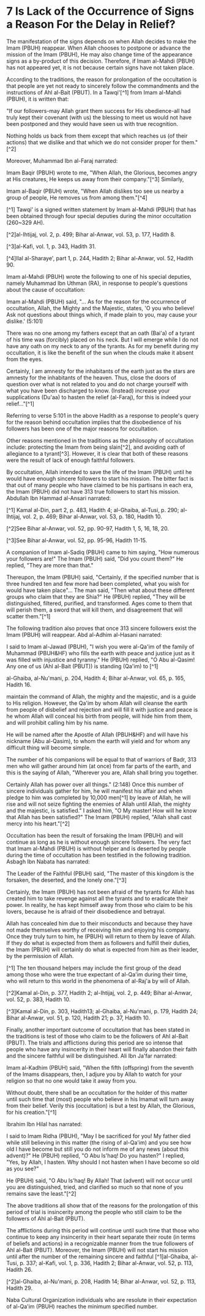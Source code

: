 7 Is Lack of the Occurrence of Signs a Reason For the Delay in Relief?
======================================================================

The manifestation of the signs depends on when Allah decides to make
the Imam (PBUH) reappear. When Allah chooses to postpone or advance the
mission of the Imam (PBUH), He may also change time of the appearance
signs as a by-product of this decision. Therefore, if Imam al-Mahdi
(PBUH) has not appeared yet, it is not because certain signs have not
taken place.

According to the traditions, the reason for prolongation of the
occultation is that people are yet not ready to sincerely follow the
commandments and the instructions of Ahl al-Bait (PBUT). In a Tawqi'[^1]
from Imam al-Mahdi (PBUH), it is written that:

"If our followers-may Allah grant them success for His obedience-all
had truly kept their covenant (with us) the blessing to meet us would
not have been postponed and they would have seen us with true
recognition.

Nothing holds us back from them except that which reaches us (of their
actions) that we dislike and that which we do not consider proper for
them."[^2]

Moreover, Muhammad Ibn al-Faraj narrated:

Imam Baqir (PBUH) wrote to me, "When Allah, the Glorious, becomes angry
at His creatures, He keeps us away from their company."[^3] Similarly,

Imam al-Baqir (PBUH) wrote, "When Allah dislikes too see us nearby a
group of people, He removes us from among them."[^4]

[^1] Tawqi' is a signed written statement by Imam al-Mahdi (PBUH) that
has been obtained through four special deputies during the minor
occultation (260~329 AH).

[^2]al-Ihtijaj, vol. 2, p. 499; Bihar al-Anwar, vol. 53, p. 177, Hadith
8.

[^3]al-Kafi, vol. 1, p. 343, Hadith 31.

[^4]Ilal al-Sharaye', part 1, p. 244, Hadith 2; Bihar al-Anwar, vol. 52,
Hadith 90.

Imam al-Mahdi (PBUH) wrote the following to one of his special
deputies, namely Muhammad Ibn Uthman (RA), in response to people's
questions about the cause of occultation:

Imam al-Mahdi (PBUH) said, "… As for the reason for the occurrence of
occultation, Allah, the Mighty and the Majestic, states, 'O you who
believe! Ask not questions about things which, if made plain to you, may
cause your dislike.' (5:101)

There was no one among my fathers except that an oath (Bai'a) of a
tyrant of his time was (forcibly) placed on his neck. But I will emerge
while I do not have any oath on my neck to any of the tyrants. As for my
benefit during my occultation, it is like the benefit of the sun when
the clouds make it absent from the eyes.

Certainly, I am amnesty for the inhabitants of the earth just as the
stars are amnesty for the inhabitants of the heaven. Thus, close the
doors of question over what is not related to you and do not charge
yourself with what you have been discharged to know. (Instead) increase
your supplications (Du'aa) to hasten the relief (al-Faraj), for this is
indeed your relief..."[^1]

Referring to verse 5:101 in the above Hadith as a response to people's
query for the reason behind occultation implies that the disobedience of
his followers has been one of the major reasons for occultation.

Other reasons mentioned in the traditions as the philosophy of
occultation include: protecting the Imam from being slain[^2], and
avoiding oath of allegiance to a tyrant[^3]. However, it is clear that
both of these reasons were the result of lack of enough faithful
followers.

By occultation, Allah intended to save the life of the Imam (PBUH)
until he would have enough sincere followers to start his mission. The
bitter fact is that out of many people who have claimed to be his
partisans in each era, the Imam (PBUH) did not have 313 true followers
to start his mission. Abdullah Ibn Hammad al-Ansari narrated:

[^1] Kamal al-Din, part 2, p. 483, Hadith 4; al-Ghaiba, al-Tusi, p. 290;
al-Ihtijaj, vol. 2, p. 469; Bihar al-Anwar, vol. 53, p. 180, Hadith
10.

[^2]See Bihar al-Anwar, vol. 52, pp. 90-97, Hadith 1, 5, 16, 18, 20.

[^3]See Bihar al-Anwar, vol. 52, pp. 95-96, Hadith 11-15.

A companion of Imam al-Sadiq (PBUH) came to him saying, "How numerous
your followers are!" The Imam (PBUH) said, "Did you count them?" He
replied, "They are more than that."

Thereupon, the Imam (PBUH) said, "Certainly, if the specified number
that is three hundred ten and few more had been completed, what you wish
for would have taken place"… The man said, "Then what about these
different groups who claim that they are Shia?" He (PBUH) replied, "They
will be distinguished, filtered, purified, and transformed. Ages come to
them that will perish them, a sword that will kill them, and
disagreement that will scatter them."[^1]

The following tradition also proves that once 313 sincere followers
exist the Imam (PBUH) will reappear. Abd al-Adhim al-Hasani narrated:

I said to Imam al-Jawad (PBUH), "I wish you were al-Qa'im of the family
of Muhammad (PBUH&HF) who fills the earth with peace and justice just as
it was filled with injustice and tyranny." He (PBUH) replied, "O Abu
al-Qasim! Any one of us (Ahl al-Bait (PBUT)) is standing (Qa'im) to
[^1]

al-Ghaiba, al-Nu'mani, p. 204, Hadith 4; Bihar al-Anwar, vol. 65, p.
165, Hadith 16.

maintain the command of Allah, the mighty and the majestic, and is a
guide to His religion. However, the Qa'im by whom Allah will cleanse the
earth from people of disbelief and rejection and will fill it with
justice and peace is he whom Allah will conceal his birth from people,
will hide him from them, and will prohibit calling him by his name.

He will be named after the Apostle of Allah (PBUH&HF) and will have his
nickname (Abu al-Qasim), to whom the earth will yield and for whom any
difficult thing will become simple.

The number of his companions will be equal to that of warriors of Badr,
313 men who will gather around him (at once) from far parts of the
earth, and this is the saying of Allah, "Wherever you are, Allah shall
bring you together.

Certainly Allah has power over all things." (2:148) Once this number of
sincere individuals gather for him, he will manifest his affair and when
pledge to him was completed by 10,000 men[^1] by leave of Allah, he will
rise and will not seize fighting the enemies of Allah until Allah, the
mighty and the majestic, is satisfied." I asked him, "O My master! How
will he know that Allah has been satisfied?" The Imam (PBUH) replied,
"Allah shall cast mercy into his heart."[^2]

Occultation has been the result of forsaking the Imam (PBUH) and will
continue as long as he is without enough sincere followers. The very
fact that Imam al-Mahdi (PBUH) is without helper and is deserted by
people during the time of occultation has been testified in the
following tradition. Asbagh Ibn Nabata has narrated:

The Leader of the Faithful (PBUH) said, "The master of this kingdom is
the forsaken, the deserted, and the lonely one."[^3]

Certainly, the Imam (PBUH) has not been afraid of the tyrants for Allah
has created him to take revenge against all the tyrants and to eradicate
their power. In reality, he has kept himself away from those who claim
to be his lovers, because he is afraid of their disobedience and
betrayal.

Allah has concealed him due to their misconducts and because they have
not made themselves worthy of receiving him and enjoying his company.
Once they truly turn to him, he (PBUH) will return to them by leave of
Allah. If they do what is expected from them as followers and fulfill
their duties, the Imam (PBUH) will certainly do what is expected from
him as their leader, by the permission of Allah.

[^1] The ten thousand helpers may include the first group of the dead
among those who were the true expectant of al-Qa'im during their time,
who will return to this world in the phenomena of al-Raj'a by will of
Allah.

[^2]Kamal al-Din, p. 377, Hadith 2; al-Ihtijaj, vol. 2, p. 449; Bihar
al-Anwar, vol. 52, p. 383, Hadith 10.

[^3]Kamal al-Din, p. 303, Hadith13; al-Ghaiba, al-Nu'mani, p. 179,
Hadith 24; Bihar al-Anwar, vol. 51, p. 120, Hadith 21; p. 37, Hadith
10.

Finally, another important outcome of occultation that has been stated
in the traditions is test of those who claim to be the followers of Ahl
al-Bait (PBUT). The trials and afflictions during this period are so
intense that people who have any insincerity in their heart will finally
abandon their faith and the sincere faithful will be distinguished. Ali
Ibn Ja'far narrated:

Imam al-Kadhim (PBUH) said, "When the fifth (offspring) from the
seventh of the Imams disappears, then, I adjure you by Allah to watch
for your religion so that no one would take it away from you.

Without doubt, there shall be an occultation for the holder of this
matter until such time that (most) people who believe in his Imamat will
turn away from their belief. Verily this (occultation) is but a test by
Allah, the Glorious, for his creation."[^1]

Ibrahim Ibn Hilal has narrated:

I said to Imam Ridha (PBUH), "May I be sacrificed for you! My father
died while still believing in this matter (the rising of al-Qa'im) and
you see how old I have become but still you do not inform me of any news
(about this advent)?" He (PBUH) replied, "O Abu Is'haq! Do you hasten?"
I replied, "Yes, by Allah, I hasten. Why should I not hasten when I have
become so old as you see?"

He (PBUH) said, "O Abu Is'haq! By Allah! That (advent) will not occur
until you are distinguished, tried, and clarified so much so that none
of you remains save the least."[^2]

The above traditions all show that of the reasons for the prolongation
of this period of trial is insincerity among the people who still claim
to be the followers of Ahl al-Bait (PBUT).

The afflictions during this period will continue until such time that
those who continue to keep any insincerity in their heart separate their
route (in terms of beliefs and actions) in a recognizable manner from
the true followers of Ahl al-Bait (PBUT). Moreover, the Imam (PBUH) will
not start his mission until after the number of the remaining sincere
and faithful [^1]al-Ghaiba, al-Tusi, p. 337; al-Kafi, vol. 1, p. 336,
Hadith 2; Bihar al-Anwar, vol. 52, p. 113, Hadith 26.

[^2]al-Ghaiba, al-Nu'mani, p. 208, Hadith 14; Bihar al-Anwar, vol. 52,
p. 113, Hadith 29.

Naba Cultural Organization individuals who are resolute in their
expectation of al-Qa'im (PBUH) reaches the minimum specified number.


